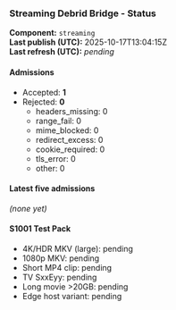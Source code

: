 ﻿### Streaming Debrid Bridge - Status

**Component:** `streaming`  
**Last publish (UTC):** 2025-10-17T13:04:15Z  
**Last refresh (UTC):** _pending_

#### Admissions
- Accepted: **1**
- Rejected: **0**
  - headers_missing: 0
  - range_fail: 0
  - mime_blocked: 0
  - redirect_excess: 0
  - cookie_required: 0
  - tls_error: 0
  - other: 0

#### Latest five admissions
_(none yet)_

#### S1001 Test Pack
- 4K/HDR MKV (large): pending  
- 1080p MKV: pending  
- Short MP4 clip: pending  
- TV SxxEyy: pending  
- Long movie >20GB: pending  
- Edge host variant: pending